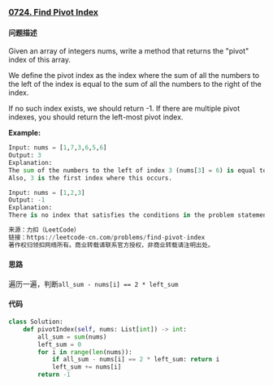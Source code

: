 ### [0724. Find Pivot Index](https://leetcode-cn.com/problems/miao/)

#### 问题描述
Given an array of integers nums, write a method that returns the "pivot" index of this array.

We define the pivot index as the index where the sum of all the numbers to the left of the index is equal to the sum of all the numbers to the right of the index.

If no such index exists, we should return -1. If there are multiple pivot indexes, you should return the left-most pivot index.

**Example:**
```python
Input: nums = [1,7,3,6,5,6]
Output: 3
Explanation:
The sum of the numbers to the left of index 3 (nums[3] = 6) is equal to the sum of numbers to the right of index 3.
Also, 3 is the first index where this occurs.
```
```python
Input: nums = [1,2,3]
Output: -1
Explanation:
There is no index that satisfies the conditions in the problem statement.

来源：力扣（LeetCode）
链接：https://leetcode-cn.com/problems/find-pivot-index
著作权归领扣网络所有。商业转载请联系官方授权，非商业转载请注明出处。
```

#### 思路
遍历一遍，判断`all_sum - nums[i] == 2 * left_sum`

#### 代码

```python
class Solution:
    def pivotIndex(self, nums: List[int]) -> int:
        all_sum = sum(nums)
        left_sum = 0
        for i in range(len(nums)):
            if all_sum - nums[i] == 2 * left_sum: return i
            left_sum += nums[i]
        return -1
```